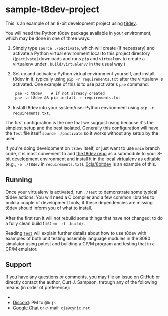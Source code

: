 sample-t8dev-project
====================

This is an example of an 8-bit development project using [t8dev].

You will need the Python t8dev package available in your environment,
which may be done in one of three ways:

1. Simply type `source ./pactivate`, which will create (if necessary) and
   activate a Python virtual environment local to this project directory
   ([`pactivate`] downloads and runs `pip` and `virtualenv` to create
   a virtualenv under `.build/virtualenv/` in the usual way.)

2. Set up and activate a Python virtual environment yourself, and install
   t8dev in it, typically using `pip -r requirements.txt` after the
   virtualenv is activated. One example of this is to use pactivate's
   `pae` command:

        pae -c t8dev    # if not already created
        pae -a t8dev && pip install -r requirements.txt

3. Install t8dev into your system/user Python environment using
  `pip -r requirements.txt`.

The first configuration is the one that we suggust using because it's the
simplest setup and the best isolated. Generally this configuration will
have the `Test` file itself `source ./pactivate` so it works without any
setup by the user.

If you're doing development on `t8dev` itself, or just want to use `main`
branch code, it is most convenient to add [the t8dev repo][t8dev] as a
submodule to your 8-bit development environment and install it in the local
virtualenv as editable (e.g., `-e ./t8dev` in `requirements.txt`).
[0cjs/8bitdev] is an example of this.


Running
-------

Once your virtualenv is activated, run `./Test` to demonstrate some typical
t8dev actions. You will need a C compiler and a few common libraries to
build a couple of development tools; if these dependencies are missing
t8dev should inform you of what to install.

After the first run it will not rebuild some things that have not changed;
to do a fully clean build first `rm -rf .build/`.

Reading [`Test`] will explain further details about how to use t8dev with
examples of both unit testing assembly language modules in the 8080
simulator using pytest and building a CP/M program and testing that in a
CP/M emulator.


Support
-------

If you have any questions or comments, you may file an issue on GitHub or
directly contact the author, Curt J. Sampson, through any of the following
means (in order of preference):
- [Telegram]: `@cjs_cynic`
- [Discord]: PM to `@0cjs`
- [Google Chat] or e-mail: `cjs@cynic.net`



<!-------------------------------------------------------------------->
[0cjs/8bitdev]: https://github.com/0cjs/8bitdev
[pactivate]: https://github.com/cynic-net/pactivate
[t8dev]: https://github.com/mc68-net/t8dev

[`Test`]: ./Test

[Discord]: https://discord.com/
[Google Chat]: https://chat.google.com
[Telegram]: https://telegram.org/
